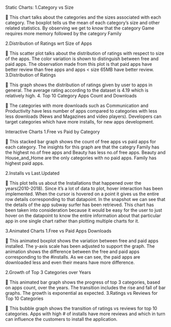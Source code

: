 Static Charts:
1.Category vs Size
 

	This chart talks about the categories and the sizes associated with each category. The boxplot tells us the mean of each category’s size and other related statistics. By observing we get to know that the category Game requires more memory followed by the category Family










2.Distribution of Ratings wrt Size of Apps
 
	This scatter plot talks about the distribution of ratings with respect to size of the apps. The color variation is shown to distinguish between free and paid apps. The observation made from this plot is that paid apps have better review than free apps and apps < size 65MB have better review.
3.Distribution of Ratings
 
	This graph shows the distribution of ratings given by user to apps in general. The average rating according to the dataset is 4.19 which is relatively high.
4. Top 10 Category Apps Count and Downloads 

 
	The categories with more downloads such as Communication and Productivity have less number of apps compared to categories with less less downloads (News and Magazines and video players). Developers can target categories which have more installs, for new apps development.












Interactive Charts
1.Free vs Paid by Category
 
	This stacked bar graph shows the count of free apps vs paid apps for each category. The insights for this graph are that the categry Family has the highest no.of free apps and Beauty has less no.of free apps. Beauty and House_and_Home are the only categories with no paid apps. Family has highest paid apps.












2.Installs vs Last.Updated
 
	This plot tells us about the Installations that happened over the years(2010-2018). Since it’s a lot of data to plot, hover interaction has been implemented. When the cursor is hovered on a point it gives us the entire row details corresponding to that datapoint. In the snapshot we can see that the details of the app subway surfer has been retrieved. This chart has been taken into consideration because it would be easy for the user to just hover on the datapoint to know the entire information about that particular app in one single chart rather than plotting multiple charts for it.

3.Animated Charts
1.Free vs Paid Apps Downloads
 
	This animated boxplot shows the variation between free and paid apps installed. The y-axis scale has been adjusted to support the graph. The animation shows the difference between the free and paid apps corresponding to the #installs. As we can see, the paid apps are downloaded less and even their means have more difference.

2.Growth of Top 3 Categories over Years
 
	This animated bar graph shows the progress of top 3 categories, based on apps count, over the years. The transition includes the rise and fall of bar graphs. The growth is exponential as expected.
3.Ratings vs Reviews for Top 10 Categories
 
	This bubble graph shows the transition of ratings vs reviews for top 10 categories. Apps with high # of installs have more reviews and which in turn can influence the customers to install the application. 


 

